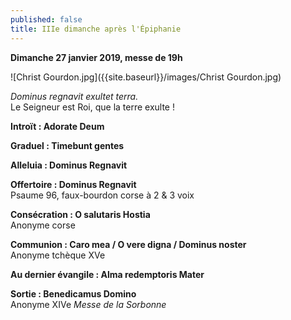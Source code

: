 ```yaml
---
published: false
title: IIIe dimanche après l'Épiphanie
---
```

**Dimanche 27 janvier 2019, messe de 19h**

![Christ Gourdon.jpg]({{site.baseurl}}/images/Christ Gourdon.jpg)

*Dominus regnavit exultet terra.*  
Le Seigneur est Roi, que la terre exulte !

**Introït : Adorate Deum**

**Graduel : Timebunt gentes**

**Alleluia : Dominus Regnavit**

**Offertoire : Dominus Regnavit**  
Psaume 96, faux-bourdon corse à 2 & 3 voix

**Consécration : O salutaris Hostia**  
Anonyme corse

**Communion : Caro mea / O vere digna / Dominus noster**  
Anonyme tchèque XVe

**Au dernier évangile : Alma redemptoris Mater**  

**Sortie : Benedicamus Domino**  
Anonyme XIVe *Messe de la Sorbonne*



